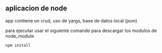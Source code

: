 ## aplicacion de node

app contiene un crud,
uso de yargs,
base de datos local (json)

para ejecutar usar el siguiente comando
para descargar los modulos de node_module

```
npm install
```